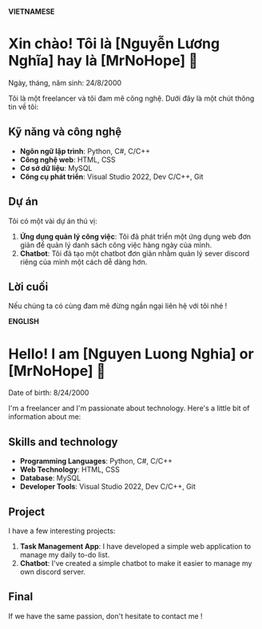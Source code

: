 **VIETNAMESE**

# Xin chào! Tôi là [Nguyễn Lương Nghĩa] hay là [MrNoHope] 👋

Ngày, tháng, năm sinh: 24/8/2000

Tôi là một freelancer và tôi đam mê công nghệ. Dưới đây là một chút thông tin về tôi:

## Kỹ năng và công nghệ

- **Ngôn ngữ lập trình**: Python, C#, C/C++
- **Công nghệ web**: HTML, CSS
- **Cơ sở dữ liệu**: MySQL
- **Công cụ phát triển**: Visual Studio 2022, Dev C/C++, Git

## Dự án

Tôi có một vài dự án thú vị:

1. **Ứng dụng quản lý công việc**: Tôi đã phát triển một ứng dụng web đơn giản để quản lý danh sách công việc hàng ngày của mình.
2. **Chatbot**: Tôi đã tạo một chatbot đơn giản nhằm quản lý sever discord riêng của mình một cách dễ dàng hơn.

## Lời cuối

Nếu chúng ta có cùng đam mê đừng ngần ngại liên hệ với tôi nhé !


**ENGLISH**

# Hello! I am  [Nguyen Luong Nghia] or [MrNoHope] 👋

Date of birth: 8/24/2000

I'm a freelancer and I'm passionate about technology. Here's a little bit of information about me:

## Skills and technology

- **Programming Languages**: Python, C#, C/C++
- **Web Technology**: HTML, CSS
- **Database**: MySQL
- **Developer Tools**: Visual Studio 2022, Dev C/C++, Git

## Project

I have a few interesting projects:

1. **Task Management App**: I have developed a simple web application to manage my daily to-do list.
2. **Chatbot**: I've created a simple chatbot to make it easier to manage my own discord server.

## Final 

If we have the same passion, don't hesitate to contact me !




